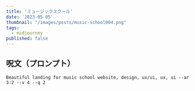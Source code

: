 ```yaml
---
title: 'ミュージックスクール'
date: '2023-05-05'
thumbnail: "/images/posts/music-school004.png"
tags:
  - midjourney
published: false
---
```


## 呪文（プロンプト）
```
Beautiful landing for music school website, design, ux/ui, ux, ui --ar 3:2 --v 4 --q 2
```